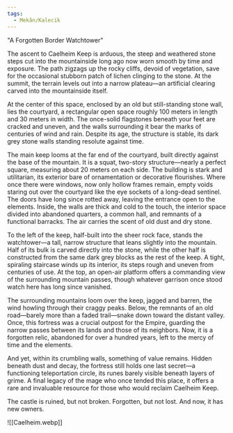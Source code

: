 ```yaml
---  
tags:  
  - Mekân/Kalecik  
---  
```

  
"A Forgotten Border Watchtower"  
  
The ascent to Caelheim Keep is arduous, the steep and weathered stone steps cut into the mountainside long ago now worn smooth by time and exposure. The path zigzags up the rocky cliffs, devoid of vegetation, save for the occasional stubborn patch of lichen clinging to the stone. At the summit, the terrain levels out into a narrow plateau—an artificial clearing carved into the mountainside itself.  
  
At the center of this space, enclosed by an old but still-standing stone wall, lies the courtyard, a rectangular open space roughly 100 meters in length and 30 meters in width. The once-solid flagstones beneath your feet are cracked and uneven, and the walls surrounding it bear the marks of centuries of wind and rain. Despite its age, the structure is stable, its dark grey stone walls standing resolute against time.  
  
The main keep looms at the far end of the courtyard, built directly against the base of the mountain. It is a squat, two-story structure—nearly a perfect square, measuring about 20 meters on each side. The building is stark and utilitarian, its exterior bare of ornamentation or decorative flourishes. Where once there were windows, now only hollow frames remain, empty voids staring out over the courtyard like the eye sockets of a long-dead sentinel. The doors have long since rotted away, leaving the entrance open to the elements. Inside, the walls are thick and cold to the touch, the interior space divided into abandoned quarters, a common hall, and remnants of a functional barracks. The air carries the scent of old dust and dry stone.  
  
To the left of the keep, half-built into the sheer rock face, stands the watchtower—a tall, narrow structure that leans slightly into the mountain. Half of its bulk is carved directly into the stone, while the other half is constructed from the same dark grey blocks as the rest of the keep. A tight, spiraling staircase winds up its interior, its steps rough and uneven from centuries of use. At the top, an open-air platform offers a commanding view of the surrounding mountain passes, though whatever garrison once stood watch here has long since vanished.  
  
The surrounding mountains loom over the keep, jagged and barren, the wind howling through their craggy peaks. Below, the remnants of an old road—barely more than a faded trail—snake down toward the distant valley. Once, this fortress was a crucial outpost for the Empire, guarding the narrow passes between its lands and those of its neighbors. Now, it is a forgotten relic, abandoned for over a hundred years, left to the mercy of time and the elements.  
  
And yet, within its crumbling walls, something of value remains. Hidden beneath dust and decay, the fortress still holds one last secret—a functioning teleportation circle, its runes barely visible beneath layers of grime. A final legacy of the mage who once tended this place, it offers a rare and invaluable resource for those who would reclaim Caelheim Keep.  
  
The castle is ruined, but not broken. Forgotten, but not lost. And now, it has new owners.  
  
![[Caelheim.webp]]